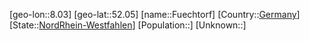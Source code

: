 ﻿---
location: [52.05,8.03]
type: City
tags:
- geo/City


SpocWebEntityId: 30315
isDeleted: false
confidential: public

---
[geo-lon::8.03]
[geo-lat::52.05]
[name::Fuechtorf]
[Country::[Germany](geo/Continent/Europe/Germany.md)]
[State::[NordRhein-Westfahlen](NordRhein-Westfahlen)]
[Population::]
[Unknown::]

